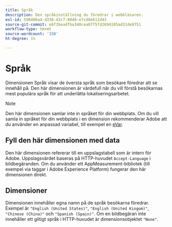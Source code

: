 ```yaml
---
title: Språk
description: Den språkinställning du föredrar i webbläsaren.
exl-id: 590406a4-d336-42c7-8048-e7cd8e611d43
source-git-commit: e6f3beadfba340cea07f5fd2694105ad31de9751
workflow-type: tm+mt
source-wordcount: '158'
ht-degree: 1%

---
```


# Språk

Dimensionen Språk visar de översta språk som besökare föredrar att se innehåll på. Den här dimensionen är värdefull när du vill förstå besökarnas mest populära språk för att underlätta lokaliseringsarbetet.

>[!NOTE]
>
>Den här dimensionen samlar inte in språket för din webbplats. Om du vill samla in språket för din webbplats i en dimension rekommenderar Adobe att du använder en anpassad variabel, till exempel en [eVar](evar.md).

## Fyll den här dimensionen med data

Den här dimensionen refererar till en uppslagstabell som är intern för Adobe. Uppslagsvärdet baseras på HTTP-huvudet `Accept-Language` i bildbegäranden. Om du använder ett AppMeasurement-bibliotek (till exempel via taggar i Adobe Experience Platform) fungerar den här dimensionen direkt.

## Dimensioner

Dimensionen innehåller egna namn på de språk besökarna föredrar. Exempel är `"English (United States)"`, `"English (United Kingom)"`, `"Chinese (China)"` och `"Spanish (Spain)"`. Om en bildbegäran inte innehåller ett giltigt språk i HTTP-huvudet är dimensionsobjektet `"None"`.

